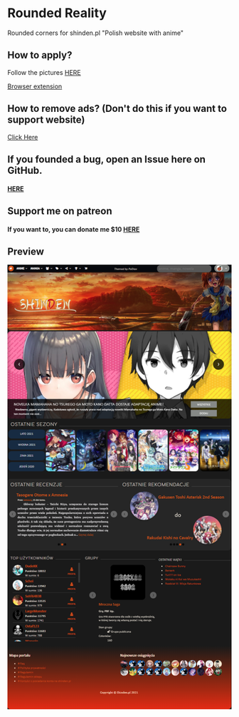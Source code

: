 # Rounded Reality
Rounded corners for shinden.pl "Polish website with anime"

## How to apply?
  Follow the pictures [HERE](https://github.com/PoDiax/Shinden-Rounded-Reality/tree/main/How%20to%20apply)
  
  [Browser extension](https://github.com/PoDiax/Shinden-Rounded-Reality/blob/main/How%20to%20apply/browser%20extension.md)

## How to remove ads? (Don't do this if you want to support website)
  [Click Here](https://github.com/PoDiax/Shinden-Rounded-Reality/blob/main/How%20to%20apply/Remove%20ADS.md)

## If you founded a bug, open an Issue here on GitHub.
 #### [HERE](https://github.com/PoDiax/Shinden-Rounded-Reality/issues)

## Support me on patreon
  #### If you want to, you can donate me $10 [HERE](https://www.patreon.com/PoDiax)

## Preview

![alt text](https://raw.githubusercontent.com/PoDiax/Rounded-Reality/main/ScreenShots/EntireWebsite.png)


